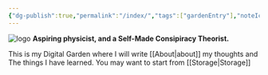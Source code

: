 ```yaml
---
{"dg-publish":true,"permalink":"/index/","tags":["gardenEntry"],"noteIcon":"","created":"2023-11-22T21:38:40.543+05:30","updated":"2023-11-22T23:23:20.694+05:30"}
---
```


![logo](/img/user/assets/logo.png)
**Aspiring physicist, and a Self-Made Consipiracy Theorist.**

This is my Digital Garden where I will write [[About\|about]] my thoughts and The things I  have learned. You may want to start from [[Storage\|Storage]]
